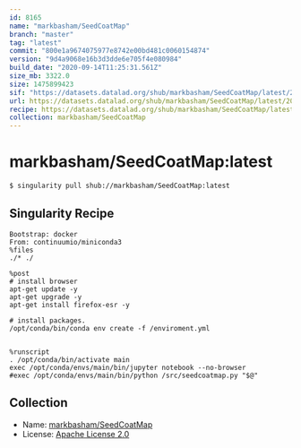 ```yaml
---
id: 8165
name: "markbasham/SeedCoatMap"
branch: "master"
tag: "latest"
commit: "800e1a9674075977e8742e00bd481c0060154874"
version: "9d4a9068e16b3d3dde6e705f4e080984"
build_date: "2020-09-14T11:25:31.561Z"
size_mb: 3322.0
size: 1475899423
sif: "https://datasets.datalad.org/shub/markbasham/SeedCoatMap/latest/2020-09-14-800e1a96-9d4a9068/9d4a9068e16b3d3dde6e705f4e080984.sif"
url: https://datasets.datalad.org/shub/markbasham/SeedCoatMap/latest/2020-09-14-800e1a96-9d4a9068/
recipe: https://datasets.datalad.org/shub/markbasham/SeedCoatMap/latest/2020-09-14-800e1a96-9d4a9068/Singularity
collection: markbasham/SeedCoatMap
---
```


# markbasham/SeedCoatMap:latest

```bash
$ singularity pull shub://markbasham/SeedCoatMap:latest
```

## Singularity Recipe

```singularity
Bootstrap: docker
From: continuumio/miniconda3
%files
./* ./

%post
# install browser
apt-get update -y
apt-get upgrade -y
apt-get install firefox-esr -y

# install packages.
/opt/conda/bin/conda env create -f /enviroment.yml


%runscript
. /opt/conda/bin/activate main
exec /opt/conda/envs/main/bin/jupyter notebook --no-browser
#exec /opt/conda/envs/main/bin/python /src/seedcoatmap.py "$@"
```

## Collection

 - Name: [markbasham/SeedCoatMap](https://github.com/markbasham/SeedCoatMap)
 - License: [Apache License 2.0](https://api.github.com/licenses/apache-2.0)

